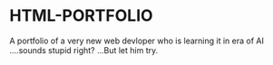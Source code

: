 # HTML-PORTFOLIO
A portfolio of a very new web devloper who is learning it in era of AI ....sounds stupid right? ...But let him try.
